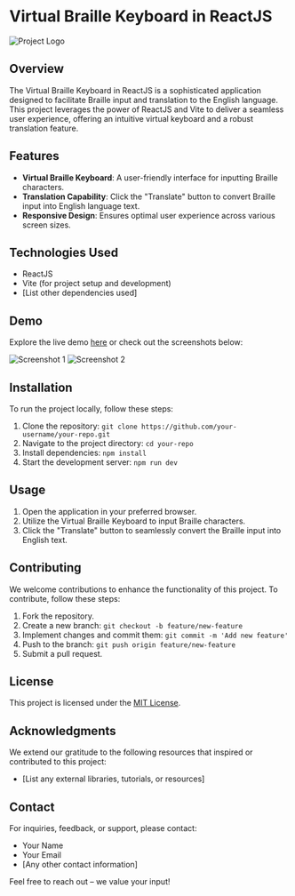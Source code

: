 # Virtual Braille Keyboard in ReactJS

![Project Logo](link-to-your-logo.png)

## Overview

The Virtual Braille Keyboard in ReactJS is a sophisticated application designed to facilitate Braille input and translation to the English language. This project leverages the power of ReactJS and Vite to deliver a seamless user experience, offering an intuitive virtual keyboard and a robust translation feature.

## Features

- **Virtual Braille Keyboard**: A user-friendly interface for inputting Braille characters.
- **Translation Capability**: Click the "Translate" button to convert Braille input into English language text.
- **Responsive Design**: Ensures optimal user experience across various screen sizes.

## Technologies Used

- ReactJS
- Vite (for project setup and development)
- [List other dependencies used]

## Demo

Explore the live demo [here](link-to-live-demo) or check out the screenshots below:

![Screenshot 1](link-to-screenshot-1.png)
![Screenshot 2](link-to-screenshot-2.png)

## Installation

To run the project locally, follow these steps:

1. Clone the repository: `git clone https://github.com/your-username/your-repo.git`
2. Navigate to the project directory: `cd your-repo`
3. Install dependencies: `npm install`
4. Start the development server: `npm run dev`

## Usage

1. Open the application in your preferred browser.
2. Utilize the Virtual Braille Keyboard to input Braille characters.
3. Click the "Translate" button to seamlessly convert the Braille input into English text.

## Contributing

We welcome contributions to enhance the functionality of this project. To contribute, follow these steps:

1. Fork the repository.
2. Create a new branch: `git checkout -b feature/new-feature`
3. Implement changes and commit them: `git commit -m 'Add new feature'`
4. Push to the branch: `git push origin feature/new-feature`
5. Submit a pull request.

## License

This project is licensed under the [MIT License](LICENSE).

## Acknowledgments

We extend our gratitude to the following resources that inspired or contributed to this project:

- [List any external libraries, tutorials, or resources]

## Contact

For inquiries, feedback, or support, please contact:

- Your Name
- Your Email
- [Any other contact information]

Feel free to reach out – we value your input!
